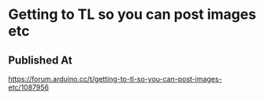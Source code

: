 # Getting to TL so you can post images etc

## Published At

https://forum.arduino.cc/t/getting-to-tl-so-you-can-post-images-etc/1087956
